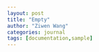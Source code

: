 ```yaml
---
layout: post
title: "Empty"
author: "Ziwen Wang"
categories: journal
tags: [documentation,sample]
---
```

